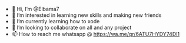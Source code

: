 - 👋 Hi, I’m @Elbama7
- 👀 I’m interested in learning new skills and making new friends
- 🌱 I’m currently learning how to xode
- 💞️ I’m looking to collaborate on all and any project
- 📫 How to reach me whatsapp @ https://wa.me/qr/6ATU7HYDY74DI1
<!---
Elbama7/Elbama7 is a ✨ special ✨ repository because its `README.md` (this file) appears on your GitHub profile.
You can click the Preview link to take a look at your changes.
--->
